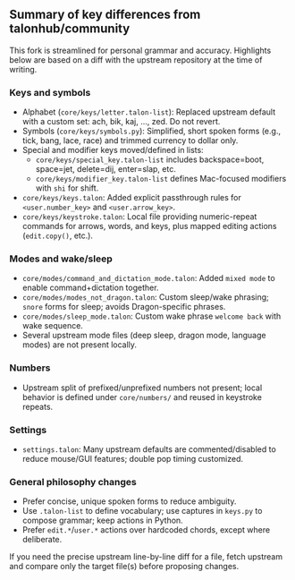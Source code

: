 ## Summary of key differences from talonhub/community

This fork is streamlined for personal grammar and accuracy. Highlights below are based on a diff with the upstream repository at the time of writing.

### Keys and symbols

- Alphabet (`core/keys/letter.talon-list`): Replaced upstream default with a custom set: ach, bik, kaj, …, zed. Do not revert.
- Symbols (`core/keys/symbols.py`): Simplified, short spoken forms (e.g., tick, bang, lace, race) and trimmed currency to dollar only.
- Special and modifier keys moved/defined in lists:
  - `core/keys/special_key.talon-list` includes backspace=boot, space=jet, delete=dij, enter=slap, etc.
  - `core/keys/modifier_key.talon-list` defines Mac-focused modifiers with `shi` for shift.
- `core/keys/keys.talon`: Added explicit passthrough rules for `<user.number_key>` and `<user.arrow_key>`.
- `core/keys/keystroke.talon`: Local file providing numeric-repeat commands for arrows, words, and keys, plus mapped editing actions (`edit.copy()`, etc.).

### Modes and wake/sleep

- `core/modes/command_and_dictation_mode.talon`: Added `mixed mode` to enable command+dictation together.
- `core/modes/modes_not_dragon.talon`: Custom sleep/wake phrasing; `snore` forms for sleep; avoids Dragon-specific phrases.
- `core/modes/sleep_mode.talon`: Custom wake phrase `welcome back` with wake sequence.
- Several upstream mode files (deep sleep, dragon mode, language modes) are not present locally.

### Numbers

- Upstream split of prefixed/unprefixed numbers not present; local behavior is defined under `core/numbers/` and reused in keystroke repeats.

### Settings

- `settings.talon`: Many upstream defaults are commented/disabled to reduce mouse/GUI features; double pop timing customized.

### General philosophy changes

- Prefer concise, unique spoken forms to reduce ambiguity.
- Use `.talon-list` to define vocabulary; use captures in `keys.py` to compose grammar; keep actions in Python.
- Prefer `edit.*`/`user.*` actions over hardcoded chords, except where deliberate.

If you need the precise upstream line-by-line diff for a file, fetch upstream and compare only the target file(s) before proposing changes.


